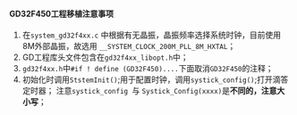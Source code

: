 #### GD32F450工程移植注意事项

1. 在`system_gd32f4xx.c` 中根据有无晶振，晶振频率选择系统时钟，目前使用8M外部晶振，故选用 `__SYSTEM_CLOCK_200M_PLL_8M_HXTAL`； 
2. GD工程库头文件包含在`gd32f4xx_libopt.h`中；
3. `gd32f4xx.h`中`#if ! define (GD32F450)....`下面取消`GD32F450`的注释；
4. 初始化时调用`StstemInit()`;用于配置时钟，调用`systick_config()`;打开滴答定时器； 注意`systick_config `与 `Systick_Config(xxxx)`是**不同的，注意大小写**；



